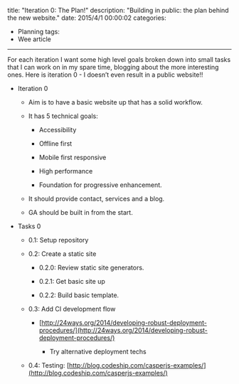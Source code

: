 title: "Iteration 0: The Plan!"
description: "Building in public: the plan behind the new website."
date: 2015/4/1 00:00:02
categories:
- Planning
tags:
- Wee article
---

For each iteration I want some high level goals broken down into small tasks that I can work on in my spare time, blogging about the more interesting ones. Here is iteration 0 - I doesn’t even result in a public website!!

<!-- more -->

* Iteration 0

    * Aim is to have a basic website up that has a solid workflow.

    * It has 5 technical goals:

        * Accessibility

        * Offline first

        * Mobile first responsive

        * High performance

        * Foundation for progressive enhancement.

    * It should provide contact, services and a blog.

    * GA should be built in from the start.

* Tasks 0

    * 0.1: Setup repository

    * 0.2: Create a static site

        * 0.2.0: Review static site generators.

        * 0.2.1: Get basic site up

        * 0.2.2: Build basic template.

    * 0.3: Add CI development flow

        * [http://24ways.org/2014/developing-robust-deployment-procedures/](http://24ways.org/2014/developing-robust-deployment-procedures/)

            * Try alternative deployment techs

    * 0.4: Testing: [http://blog.codeship.com/casperjs-examples/](http://blog.codeship.com/casperjs-examples/) 
